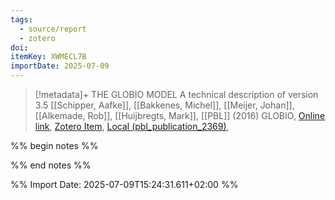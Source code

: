 ```yaml
---
tags:
  - source/report
  - zotero
doi: 
itemKey: XWMECL7B
importDate: 2025-07-09
---
```

>[!metadata]+
> THE GLOBIO MODEL  A technical description of version 3.5
> [[Schipper, Aafke]], [[Bakkenes, Michel]], [[Meijer, Johan]], [[Alkemade, Rob]], [[Huijbregts, Mark]], 
> [[PBL]] (2016)
> GLOBIO, 
> [Online link](), [Zotero Item](zotero://select/library/items/XWMECL7B), [Local (pbl_publication_2369)](file://C:/Users/aburg/Documents/references/zotero/storage/UJDEGT7B/pbl_publication_2369.pdf), 

%% begin notes %%

%% end notes %%

%% Import Date: 2025-07-09T15:24:31.611+02:00 %%
